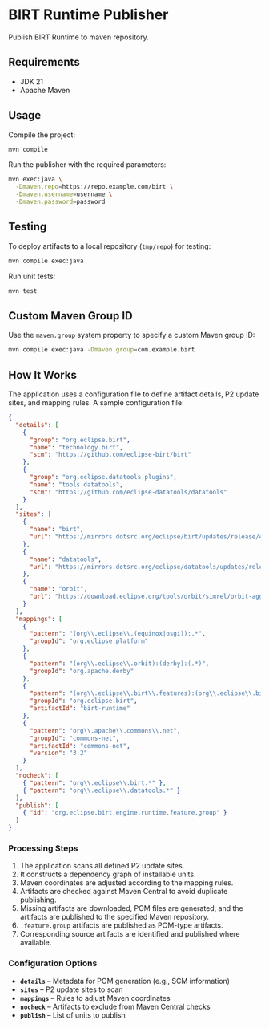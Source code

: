 # BIRT Runtime Publisher

Publish BIRT Runtime to maven repository.

## Requirements

- JDK 21
- Apache Maven

## Usage

Compile the project:

```sh
mvn compile
```

Run the publisher with the required parameters:

```sh
mvn exec:java \
  -Dmaven.repo=https://repo.example.com/birt \
  -Dmaven.username=username \
  -Dmaven.password=password
```

## Testing

To deploy artifacts to a local repository (`tmp/repo`) for testing:

```sh
mvn compile exec:java
```

Run unit tests:

```sh
mvn test
```

## Custom Maven Group ID

Use the `maven.group` system property to specify a custom Maven group ID:

```sh
mvn compile exec:java -Dmaven.group=com.example.birt
```

## How It Works

The application uses a configuration file to define artifact details, P2 update sites, and mapping rules. A sample configuration file:

```json
{
  "details": [
    {
      "group": "org.eclipse.birt",
      "name": "technology.birt",
      "scm": "https://github.com/eclipse-birt/birt"
    },
    {
      "group": "org.eclipse.datatools.plugins",
      "name": "tools.datatools",
      "scm": "https://github.com/eclipse-datatools/datatools"
    }
  ],
  "sites": [
    {
      "name": "birt",
      "url": "https://mirrors.dotsrc.org/eclipse/birt/updates/release/4.19.0"
    },
    {
      "name": "datatools",
      "url": "https://mirrors.dotsrc.org/eclipse/datatools/updates/release/1.16.3"
    },
    {
      "name": "orbit",
      "url": "https://download.eclipse.org/tools/orbit/simrel/orbit-aggregation/release/4.35.0"
    }
  ],
  "mappings": [
    {
      "pattern": "(org\\.eclipse\\.(equinox|osgi)):.*",
      "groupId": "org.eclipse.platform"
    },
    {
      "pattern": "(org\\.eclipse\\.orbit):(derby):(.*)",
      "groupId": "org.apache.derby"
    },
    {
      "pattern": "(org\\.eclipse\\.birt\\.features):(org\\.eclipse\\.birt\\.engine\\.runtime):(.*)",
      "groupId": "org.eclipse.birt",
      "artifactId": "birt-runtime"
    },
    {
      "pattern": "org\\.apache\\.commons\\.net",
      "groupId": "commons-net",
      "artifactId": "commons-net",
      "version": "3.2"
    }
  ],
  "nocheck": [
    { "pattern": "org\\.eclipse\\.birt.*" },
    { "pattern": "org\\.eclipse\\.datatools.*" }
  ],
  "publish": [
    { "id": "org.eclipse.birt.engine.runtime.feature.group" }
  ]
}
```

### Processing Steps

1. The application scans all defined P2 update sites.
2. It constructs a dependency graph of installable units.
3. Maven coordinates are adjusted according to the mapping rules.
4. Artifacts are checked against Maven Central to avoid duplicate publishing.
5. Missing artifacts are downloaded, POM files are generated, and the artifacts are published to the specified Maven repository.
6. `.feature.group` artifacts are published as POM-type artifacts.
7. Corresponding source artifacts are identified and published where available.

### Configuration Options

- **`details`** – Metadata for POM generation (e.g., SCM information)
- **`sites`** – P2 update sites to scan
- **`mappings`** – Rules to adjust Maven coordinates
- **`nocheck`** – Artifacts to exclude from Maven Central checks
- **`publish`** – List of units to publish
